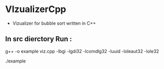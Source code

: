 # VIzualizerCpp
- Vizualizer for bubble sort written in C++

## In src dierctory Run :
g++ -o example viz.cpp -lbgi -lgdi32 -lcomdlg32 -luuid -loleaut32 -lole32

./example
